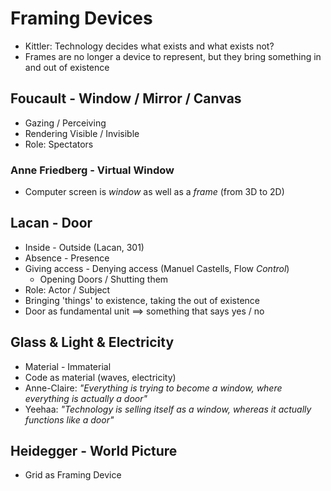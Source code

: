 # Framing Devices

+ Kittler: Technology decides what exists and what exists not?
+ Frames are no longer a device to represent, but they bring something in and out of existence


## Foucault - Window / Mirror / Canvas

+ Gazing / Perceiving
+ Rendering Visible / Invisible
+ Role: Spectators


### Anne Friedberg - Virtual Window

+ Computer screen is *window* as well as a *frame* (from 3D to 2D)


## Lacan - Door

+ Inside - Outside (Lacan, 301) 
+ Absence - Presence 
+ Giving access - Denying access (Manuel Castells, Flow *Control*)
  + Opening Doors / Shutting them
+ Role: Actor / Subject
+ Bringing 'things' to existence, taking the out of existence
+ Door as fundamental unit ==> something that says yes / no


## Glass & Light & Electricity

+ Material - Immaterial
+ Code as material (waves, electricity)
+ Anne-Claire: *"Everything is trying to become a window, where everything is actually a door"*
+ Yeehaa: *"Technology is selling itself as a window, whereas it actually functions like a door"*


## Heidegger - World Picture

+ Grid as Framing Device
